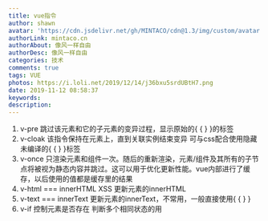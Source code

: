```yaml
---
title: vue指令
author: shawn
avatar: 'https://cdn.jsdelivr.net/gh/MINTACO/cdn@1.3/img/custom/avatar.jpg'
authorLink: mintaco.cn
authorAbout: 像风一样自由
authorDesc: 像风一样自由
categories: 技术
comments: true
tags: VUE
photos: https://i.loli.net/2019/12/14/j36bxu5srdUBtH7.png
date: 2019-11-12 08:58:37
keywords:
description:
---
```

1. v-pre 跳过该元素和它的子元素的变异过程，显示原始的{ { } }的标签
2. v-cloak 该指令保持在元素上，直到关联实例结束变异 可与css配合使用隐藏未编译的{ { } }标签
3. v-once 只渲染元素和组件一次。随后的重新渲染，元素/组件及其所有的子节点将被视为静态内容并跳过。这可以用于优化更新性能。vue内部进行了缓存，以后使用的值都是缓存里的结果
4. v-html === innerHTML  XSS  更新元素的innerHTML
5. v-text === innerText 更新元素的innerText，不常用，一般直接使用{ { } }
6. v-if 控制元素是否存在  判断多个相同状态的用<template>标签包裹
7. v-else --  配合v-if，两者必须相邻
8. v-else-if 同理
9. v-show  控制元素的dispaly样式

 ***v-show和v-if的区别？***
    1. v-if是控制该元素是否存在，值为false时，完全移除该元素
      v-show是控制该元素的样式(display)，值为false时，元素的display为none
    2. v-if支持template标签
      v-show不支持template标签

10. v-bind<=>： 绑定属性，当绑定class，style时有两种方式，绑定多个属性可用[],需条件判断可用{}
11. v-on<=>@ 监听事件
    ***this指向***
    1. methods里的函数this指向vue实例
    2. 函数不可写在data里，this指向window
    
***组件无法识别点击事件，可以加修饰符native让组件拥有原生属性,例子：***```<my-cmp ref="cmp" @click.native="func"> </my-cmp>```

```
  <div id="app"> 
    <div v-once>
      {{a}}
    </div>
    <div v-html="dom"></div>
    <template v-if="flag">
      <div>123</div>
      <div>456</div>
    </template>
    <div v-if="count === 1">hello</div>
    <div v-else-if="count === 2">hi</div>
    <div v-else>world</div>
    <div v-show="true">v-show</div>

    <img :src="imgUrl" alt="" class="red" :class="{ red : flag}" />
    <div style="width: 500px; height: 500px;" :style="[divStyle, divStyle1]">i am a  div</div>
    <button @click="fn1(1)">click</button>
  </div>
  
  <script>
    const vm = new Vue({
      el: '#app',
      data:{
        a:1,
        dom:'<div>ls</div>',
        flag:true,
        count: 3，
        imgUrl：'https://i.loli.net/2019/11/12/UmZdgG8HuJ1AMPb.jpg',
        divStyle: {width: '100px', height: '100px', backgroundColor: 'red'},
        divStyle1: { color: '#fff'},
        //属性名和函数名不能重复
      },
      methods: {
        fn1(a){
            console.log(a);
        }
      }
    })
  </script> 
```
12. v-for 循环

```
<div id="app">
        <!-- 遍历数组，需要添加唯一key值，最好不用index -->
        <button @click = "onclick">Click</button>
        <div v-for="item in nameArr" :key="item.id">{{item.name}}</div>
        <br>
        <br>
        <!-- 遍历对象，(value,key) -->
        <div v-for="(value,key) in person" >{{key}} : {{value}}</div>
        <br>
        <!-- 遍历数字 -->
        <!-- <div v-for="item in 10">{{item}}</div> -->
        <br>
        <!-- 遍历字符串 -->
        <!-- <div v-for="item in 'lushuo'">{{item}}</div> -->

        <!-- 渲染多个循环，用<template>包裹，但是<template>不能绑定key值，要绑在内部元素，且每个不能相同 -->
        <template v-for="(item,index) in arr">
            <div :_key="`${index}_1`" :key="`${index}_1`">{{index}}</div>
            <span :_key="`${index}_2`" :key="`${index}_2`">{{item}}</span>
        </template>
        <br>
        <br>

        <!-- key值的另一作用：在dom元素相同时，进行区分。如例子中input为相同dom，vue默认会进行复用，导致填的内容不会随着功能切换而改变，加key值解决 -->
        <div v-if="flag">
            <label for="name">姓名</label>
            <input type="text" id="name" key="name">
        </div>
        <div v-else>
            <label for="age">年龄</label>
            <input type="text" id="age" key="age">
        </div>
        <button @click="change">互换</button>

    </div>
    <script>
        const vm = new Vue({
            el:'#app',
            data:{
                arr:[1,2,3],
                //nameArr:['ls','dh','bb']
                //后台返回的数据，一般都有一个id对应
                nameArr:[
                    {
                        name:'ls',
                        id:201901
                    },
                    {
                        name:'dh',
                        id:201902
                    },
                    {
                        name:'bb',
                        id:201903
                    }
                ],
                person:{
                    name:'ls',
                    desc:'boy',
                    age:23
                },
                flag:true

            },
            methods:{
                onclick(){
                    this.nameArr.reverse();
                },
                change(){
                    this.flag =  !this.flag;
                }
            }

        })
    </script>
```

13.  v-model 数据双向绑定，value+input语法糖
    ***修饰符***
    1. v-model.lazy变成value与change事件得语法糖
    2. v-model.number将输入得数字字符串转成数字
    3. v-model.trim去掉字符串前后空格

```
  <div id="app">
    <input type="text" v-model="content[0]"><br>
    <textarea v-model="content1"></textarea><br>
    {{ content1}}

    <br>
    <!-- <input type="checkbox" v-model="checked1" />
    {{ checked1 }} -->
    <br>
    <label for="cg">1</label>
    <input type="checkbox" v-model="checked" id="cg" value="cgg" />
    <label for="dg">2</label>
    <input type="checkbox" v-model="checked" id="dg" value="dgg" />
    <label for="stg">3</label>
    <input type="checkbox" v-model="checked" id="stg" value="stgg" />
    <br>
    {{ checked }} 
    <!-- 多选存的value值  -->

      <br>
      <br>
      
    <label for="one">one</label>
    <input type="radio" id="one"  value="one" v-model="picked"/>
    <label for="two">two</label>
    <input type="radio" id="two"  value="two" v-model="picked" />
      {{ picked }}

      <br><br>

    <select v-model="selected">
      <option value="" disabled>请选择</option>
      <option value="A">A</option>
      <option value="B">B</option>
      <option value="C">C</option>
    </select>
    {{ selected }}
    <br>
    <br>
    <select v-model="selected" multiple>
      <option value="A">A</option>
      <option value="B">B</option>
      <option value="C">C</option>
    </select>
    {{ selected }}
    
  </div>

  <script>
    const vm = new Vue({
      el: '#app',
      data: {
        content: ['hello','',''],
        content1:[],
        // checked: true
        checked: [],
        checked1: [],
        picked: '',
        //selected: ''
        selected: [],
        show: [false,true],
        
      },
      mathods:{
        
      }
    })
  </script>
```
